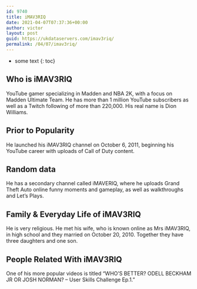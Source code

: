 ```yaml
---
id: 9740
title: iMAV3RIQ
date: 2021-04-07T07:37:36+00:00
author: victor
layout: post
guid: https://ukdataservers.com/imav3riq/
permalink: /04/07/imav3riq/
---
```


* some text
{: toc}


## Who is iMAV3RIQ



YouTube gamer specializing in Madden and NBA 2K, with a focus on Madden Ultimate Team. He has more than 1 million YouTube subscribers as well as a Twitch following of more than 220,000. His real name is Dion Williams. 

                
                
                
## Prior to Popularity



He launched his iMAV3RIQ channel on October 6, 2011, beginning his YouTube career with uploads of Call of Duty content. 

                
                
                
## Random data



He has a secondary channel called iMAVERIQ, where he uploads Grand Theft Auto online funny moments and gameplay, as well as walkthroughs and Let&#8217;s Plays.  

                
                
                
## Family & Everyday Life of iMAV3RIQ



He is very religious. He met his wife, who is known online as Mrs iMAV3RIQ, in high school and they married on October 20, 2010. Together they have three daughters and one son.

                
                
                
## People Related With iMAV3RIQ



One of his more popular videos is titled &#8220;WHO&#8217;S BETTER? ODELL BECKHAM JR OR JOSH NORMAN? &#8211; User Skills Challenge Ep.1.&#8221; 

                
              
            
          
          
          